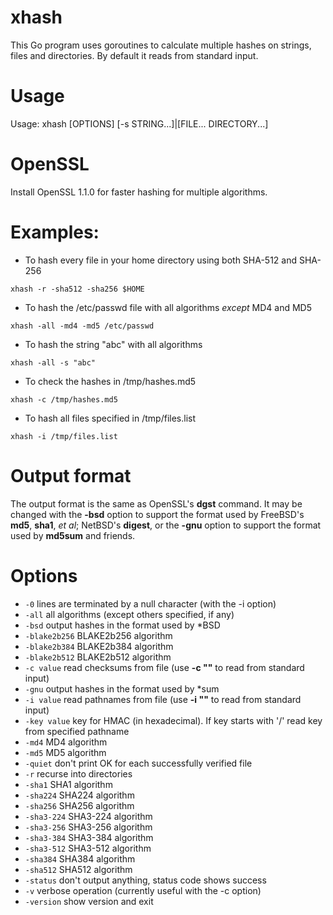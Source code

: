 # xhash
This Go program uses goroutines to calculate multiple hashes on strings, files and directories.  By default it reads from standard input.

# Usage

Usage: xhash [OPTIONS] [-s STRING...]|[FILE... DIRECTORY...]

# OpenSSL

Install OpenSSL 1.1.0 for faster hashing for multiple algorithms.

# Examples:

* To hash every file in your home directory using both SHA-512 and SHA-256

`xhash -r -sha512 -sha256 $HOME`

* To hash the /etc/passwd file with all algorithms _except_ MD4 and MD5

`xhash -all -md4 -md5 /etc/passwd`

* To hash the string "abc" with all algorithms

`xhash -all -s "abc"`

* To check the hashes in /tmp/hashes.md5

`xhash -c /tmp/hashes.md5`

* To hash all files specified in /tmp/files.list

`xhash -i /tmp/files.list`

# Output format

The output format is the same as OpenSSL's **dgst** command.  It may be changed with the **-bsd** option to support the format used by FreeBSD's **md5**, **sha1**, _et al_; NetBSD's **digest**, or the **-gnu** option to support the format used by **md5sum** and friends.

# Options

* `-0`
    	lines are terminated by a null character (with the -i option)
* `-all`
    	all algorithms (except others specified, if any)
* `-bsd`
    	output hashes in the format used by \*BSD
* `-blake2b256`
    	BLAKE2b256 algorithm
* `-blake2b384`
    	BLAKE2b384 algorithm
* `-blake2b512`
    	BLAKE2b512 algorithm
* `-c value`
    	read checksums from file (use **-c ""** to read from standard input)
* `-gnu`
    	output hashes in the format used by \*sum
* `-i value`
    	read pathnames from file (use **-i ""** to read from standard input)
* `-key value`
    	key for HMAC (in hexadecimal). If key starts with '/' read key from specified pathname
* `-md4`
    	MD4 algorithm
* `-md5`
    	MD5 algorithm
* `-quiet`
    	don't print OK for each successfully verified file
* `-r`
	recurse into directories
* `-sha1`
    	SHA1 algorithm
* `-sha224`
    	SHA224 algorithm
* `-sha256`
    	SHA256 algorithm
* `-sha3-224`
    	SHA3-224 algorithm
* `-sha3-256`
    	SHA3-256 algorithm
* `-sha3-384`
    	SHA3-384 algorithm
* `-sha3-512`
    	SHA3-512 algorithm
* `-sha384`
    	SHA384 algorithm
* `-sha512`
    	SHA512 algorithm
* `-status`
    	don't output anything, status code shows success
* `-v`
	verbose operation (currently useful with the -c option)
* `-version`
    	show version and exit
